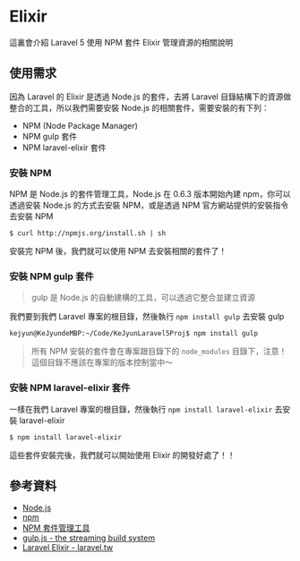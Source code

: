# Elixir

這裏會介紹 Laravel 5 使用 NPM 套件 Elixir 管理資源的相關說明


## 使用需求

因為 Laravel 的 Elixir 是透過 Node.js 的套件，去將 Laravel 目錄結構下的資源做整合的工具，所以我們需要安裝 Node.js 的相關套件，需要安裝的有下列：

* NPM (Node Package Manager)
* NPM gulp 套件
* NPM laravel-elixir 套件

### 安裝 NPM

NPM 是 Node.js 的套件管理工具，Node.js 在 0.6.3 版本開始內建 npm，你可以透過安裝 Node.js 的方式去安裝 NPM，或是透過 NPM 官方網站提供的安裝指令去安裝 NPM

```shell
$ curl http://npmjs.org/install.sh | sh
```

安裝完 NPM 後，我們就可以使用 NPM 去安裝相關的套件了！


### 安裝 NPM gulp 套件

> gulp 是 Node.js 的自動建構的工具，可以透過它整合並建立資源

我們要到我們 Laravel 專案的根目錄，然後執行 `npm install gulp` 去安裝 gulp

```shell
kejyun@KeJyundeMBP:~/Code/KeJyunLaravel5Proj$ npm install gulp
```

> 所有 NPM 安裝的套件會在專案跟目錄下的 `node_modules` 目錄下，注意！這個目錄不應該在專案的版本控制當中～

### 安裝 NPM laravel-elixir 套件

一樣在我們 Laravel 專案的根目錄，然後執行 `npm install laravel-elixir` 去安裝 laravel-elixir

```shell
$ npm install laravel-elixir
```

這些套件安裝完後，我們就可以開始使用 Elixir 的開發好處了！！


## 參考資料
* [Node.js](https://nodejs.org/)
* [npm](https://www.npmjs.com/)
* [NPM 套件管理工具](https://github.com/nodejs-tw/nodejs-wiki-book/blob/master/zh-tw/node_npm.rst)
* [gulp.js - the streaming build system](http://gulpjs.com/)
* [Laravel Elixir - laravel.tw](http://laravel.tw/docs/5.1/elixir)
